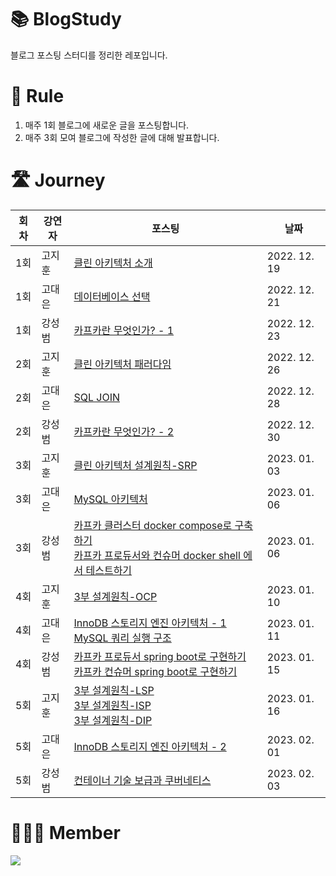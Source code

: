 # 📚 BlogStudy
블로그 포스팅 스터디를 정리한 레포입니다.

# 📐 Rule
1. 매주 1회 블로그에 새로운 글을 포스팅합니다.
2. 매주 3회 모여 블로그에 작성한 글에 대해 발표합니다.

# 🛣 Journey
|회차|강연자|포스팅|날짜|
|--|----|-------|---|
|1회|고지훈|[클린 아키텍처 소개](https://stack-experience.tistory.com/2)|2022. 12. 19|
|1회|고대은|[데이터베이스 선택](https://acisliver.tistory.com/entry/DB-Database%EC%9D%98-%EC%A2%85%EB%A5%98%EC%99%80-%EC%84%A0%ED%83%9D)|2022. 12. 21|
|1회|강성범|[카프카란 무엇인가? - 1](https://ksb-dev.tistory.com/259)|2022. 12. 23|
|2회|고지훈|[클린 아키텍처 패러다임](https://stack-experience.tistory.com/3)|2022. 12. 26|
|2회|고대은|[SQL JOIN](https://thread-raclette-4cb.notion.site/SQL-JOIN-42e0ae9ecea842cfbef3c0774988397e)|2022. 12. 28|
|2회|강성범|[카프카란 무엇인가? - 2](https://ksb-dev.tistory.com/260)|2022. 12. 30|
|3회|고지훈|[클린 아키텍처 설계원칙-SRP](https://stack-experience.tistory.com/4)|2023. 01. 03|
|3회|고대은|[MySQL 아키텍처](https://acisliver.tistory.com/entry/DB-MySQL-%EC%95%84%ED%82%A4%ED%85%8D%EC%B2%98-1)|2023. 01. 06|
|3회|강성범|[카프카 클러스터 docker compose로 구축하기](https://ksb-dev.tistory.com/261) <br> [카프카 프로듀서와 컨슈머 docker shell 에서 테스트하기](https://ksb-dev.tistory.com/262)|2023. 01. 06|
|4회|고지훈|[3부 설계원칙-OCP](https://stack-experience.tistory.com/5)|2023. 01. 10|
|4회|고대은|[InnoDB 스토리지 엔진 아키텍처 - 1](https://acisliver.tistory.com/entry/DB-InnoDB-%EC%8A%A4%ED%86%A0%EB%A6%AC%EC%A7%80-%EC%97%94%EC%A7%84-%EC%95%84%ED%82%A4%ED%85%8D%EC%B2%98) <br> [MySQL 쿼리 실행 구조](https://acisliver.tistory.com/entry/DB-MySQL-%EC%95%84%ED%82%A4%ED%85%8D%EC%B2%98-%EC%BF%BC%EB%A6%AC-%EC%8B%A4%ED%96%89-%EA%B5%AC%EC%A1%B0)|2023. 01. 11|
|4회|강성범|[카프카 프로듀서 spring boot로 구현하기](https://ksb-dev.tistory.com/264) <br> [카프카 컨슈머 spring boot로 구현하기](https://ksb-dev.tistory.com/265)|2023. 01. 15|
|5회|고지훈|[3부 설계원칙-LSP](https://stack-experience.tistory.com/6) <br> [3부 설계원칙-ISP](https://stack-experience.tistory.com/7) <br> [3부 설계원칙-DIP](https://stack-experience.tistory.com/8) |2023. 01. 16|
|5회|고대은|[InnoDB 스토리지 엔진 아키텍처 - 2](https://acisliver.tistory.com/entry/DB-InnoDB-%EC%95%84%ED%82%A4%ED%85%8D%EC%B2%98-2)|2023. 02. 01|
|5회|강성범|[컨테이너 기술 보급과 쿠버네티스](https://ksb-dev.tistory.com/268)|2023. 02. 03|


# 👨‍👦‍👦 Member

<a href="https://github.com/BlogStudy/BlogStudy/graphs/contributors">
  <img src="https://contrib.rocks/image?repo=BlogStudy/BlogStudy" />
</a>
